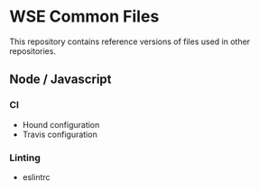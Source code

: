 # WSE Common Files

This repository contains reference versions of files used in other repositories.

## Node / Javascript

### CI

* Hound configuration
* Travis configuration

### Linting

* eslintrc
